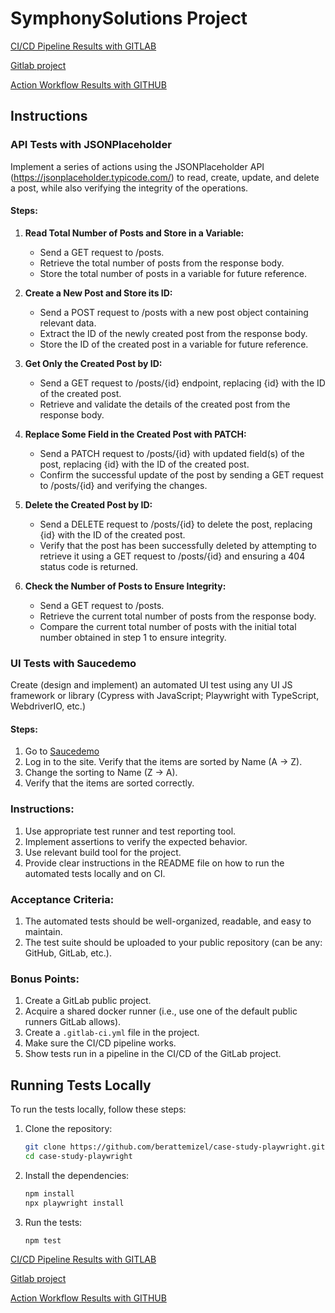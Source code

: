 # SymphonySolutions Project

[CI/CD Pipeline Results with GITLAB](https://gitlab.com/case5553227/casestudy-playwright/-/pipelines/1362674484)

[Gitlab project](https://gitlab.com/case5553227/casestudy-playwright)

[Action Workflow Results with GITHUB](https://github.com/berattemizel/case-study-playwright/actions/runs/9816320430)

## Instructions

### API Tests with JSONPlaceholder

Implement a series of actions using the JSONPlaceholder API (https://jsonplaceholder.typicode.com/) to read, create, update, and delete a post, while also verifying the integrity of the operations.

#### Steps:

1. **Read Total Number of Posts and Store in a Variable:**
   - Send a GET request to /posts.
   - Retrieve the total number of posts from the response body.
   - Store the total number of posts in a variable for future reference.

2. **Create a New Post and Store its ID:**
   - Send a POST request to /posts with a new post object containing relevant data.
   - Extract the ID of the newly created post from the response body.
   - Store the ID of the created post in a variable for future reference.

3. **Get Only the Created Post by ID:**
   - Send a GET request to /posts/{id} endpoint, replacing {id} with the ID of the created post.
   - Retrieve and validate the details of the created post from the response body.

4. **Replace Some Field in the Created Post with PATCH:**
   - Send a PATCH request to /posts/{id} with updated field(s) of the post, replacing {id} with the ID of the created post.
   - Confirm the successful update of the post by sending a GET request to /posts/{id} and verifying the changes.

5. **Delete the Created Post by ID:**
   - Send a DELETE request to /posts/{id} to delete the post, replacing {id} with the ID of the created post.
   - Verify that the post has been successfully deleted by attempting to retrieve it using a GET request to /posts/{id} and ensuring a 404 status code is returned.

6. **Check the Number of Posts to Ensure Integrity:**
   - Send a GET request to /posts.
   - Retrieve the current total number of posts from the response body.
   - Compare the current total number of posts with the initial total number obtained in step 1 to ensure integrity.

### UI Tests with Saucedemo

Create (design and implement) an automated UI test using any UI JS framework or library (Cypress with JavaScript; Playwright with TypeScript, WebdriverIO, etc.)

#### Steps:

1. Go to [Saucedemo](https://www.saucedemo.com/)
2. Log in to the site. Verify that the items are sorted by Name (A -> Z).
3. Change the sorting to Name (Z -> A).
4. Verify that the items are sorted correctly.

### Instructions:

1. Use appropriate test runner and test reporting tool.
2. Implement assertions to verify the expected behavior.
3. Use relevant build tool for the project.
4. Provide clear instructions in the README file on how to run the automated tests locally and on CI.

### Acceptance Criteria:

1. The automated tests should be well-organized, readable, and easy to maintain.
2. The test suite should be uploaded to your public repository (can be any: GitHub, GitLab, etc.).

### Bonus Points:

1. Create a GitLab public project.
2. Acquire a shared docker runner (i.e., use one of the default public runners GitLab allows).
3. Create a `.gitlab-ci.yml` file in the project.
4. Make sure the CI/CD pipeline works.
5. Show tests run in a pipeline in the CI/CD of the GitLab project.

## Running Tests Locally

To run the tests locally, follow these steps:

1. Clone the repository:
   ```sh
   git clone https://github.com/berattemizel/case-study-playwright.git
   cd case-study-playwright

2. Install the dependencies:
   ```sh
   npm install
   npx playwright install
   
3. Run the tests:
   ```sh
   npm test

[CI/CD Pipeline Results with GITLAB](https://gitlab.com/case5553227/casestudy-playwright/-/pipelines/1362674484)

[Gitlab project](https://gitlab.com/case5553227/casestudy-playwright)

[Action Workflow Results with GITHUB](https://github.com/berattemizel/case-study-playwright/actions/runs/9816320430)



